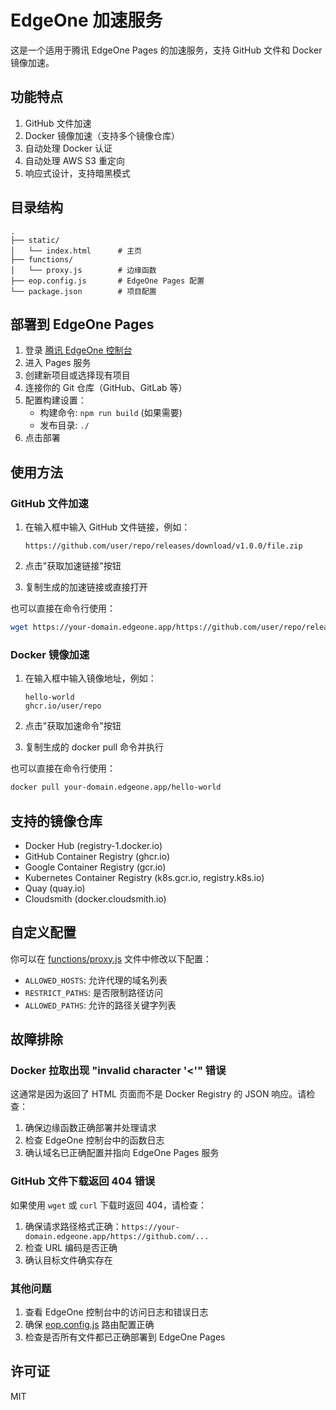# EdgeOne 加速服务

这是一个适用于腾讯 EdgeOne Pages 的加速服务，支持 GitHub 文件和 Docker 镜像加速。

## 功能特点

1. GitHub 文件加速
2. Docker 镜像加速（支持多个镜像仓库）
3. 自动处理 Docker 认证
4. 自动处理 AWS S3 重定向
5. 响应式设计，支持暗黑模式

## 目录结构

```
.
├── static/
│   └── index.html      # 主页
├── functions/
│   └── proxy.js        # 边缘函数
├── eop.config.js       # EdgeOne Pages 配置
└── package.json        # 项目配置
```

## 部署到 EdgeOne Pages

1. 登录 [腾讯 EdgeOne 控制台](https://console.cloud.tencent.com/edgeone)
2. 进入 Pages 服务
3. 创建新项目或选择现有项目
4. 连接你的 Git 仓库（GitHub、GitLab 等）
5. 配置构建设置：
   - 构建命令: `npm run build` (如果需要)
   - 发布目录: `./`
6. 点击部署

## 使用方法

### GitHub 文件加速

1. 在输入框中输入 GitHub 文件链接，例如：
   ```
   https://github.com/user/repo/releases/download/v1.0.0/file.zip
   ```

2. 点击"获取加速链接"按钮
3. 复制生成的加速链接或直接打开

也可以直接在命令行使用：
```bash
wget https://your-domain.edgeone.app/https://github.com/user/repo/releases/download/v1.0.0/file.zip
```

### Docker 镜像加速

1. 在输入框中输入镜像地址，例如：
   ```
   hello-world
   ghcr.io/user/repo
   ```

2. 点击"获取加速命令"按钮
3. 复制生成的 docker pull 命令并执行

也可以直接在命令行使用：
```bash
docker pull your-domain.edgeone.app/hello-world
```

## 支持的镜像仓库

- Docker Hub (registry-1.docker.io)
- GitHub Container Registry (ghcr.io)
- Google Container Registry (gcr.io)
- Kubernetes Container Registry (k8s.gcr.io, registry.k8s.io)
- Quay (quay.io)
- Cloudsmith (docker.cloudsmith.io)

## 自定义配置

你可以在 [functions/proxy.js](functions/proxy.js) 文件中修改以下配置：

- `ALLOWED_HOSTS`: 允许代理的域名列表
- `RESTRICT_PATHS`: 是否限制路径访问
- `ALLOWED_PATHS`: 允许的路径关键字列表

## 故障排除

### Docker 拉取出现 "invalid character '<'" 错误

这通常是因为返回了 HTML 页面而不是 Docker Registry 的 JSON 响应。请检查：

1. 确保边缘函数正确部署并处理请求
2. 检查 EdgeOne 控制台中的函数日志
3. 确认域名已正确配置并指向 EdgeOne Pages 服务

### GitHub 文件下载返回 404 错误

如果使用 `wget` 或 `curl` 下载时返回 404，请检查：

1. 确保请求路径格式正确：`https://your-domain.edgeone.app/https://github.com/...`
2. 检查 URL 编码是否正确
3. 确认目标文件确实存在

### 其他问题

1. 查看 EdgeOne 控制台中的访问日志和错误日志
2. 确保 [eop.config.js](eop.config.js) 路由配置正确
3. 检查是否所有文件都已正确部署到 EdgeOne Pages

## 许可证

MIT